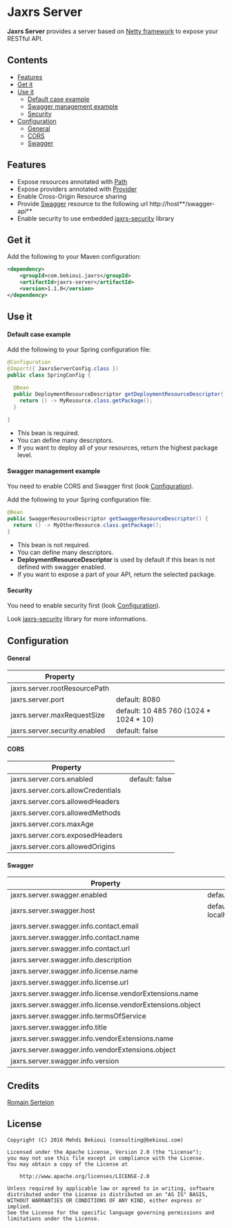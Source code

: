 # Jaxrs Server

**Jaxrs Server** provides a server based on [Netty framework](http://netty.io/) to expose your RESTful API.

## Contents

- [Features](#features)
- [Get it](#get-it)
- [Use it](#use-it)
	- [Default case example](#default-case-example)
	- [Swagger management example](#swagger-management-example)
	- [Security](#security)
- [Configuration](#configuration)
	- [General](#general)
	- [CORS](#cors)
	- [Swagger](#swagger)

## Features

* Expose resources annotated with [Path](https://docs.oracle.com/javaee/7/api/javax/ws/rs/Path.html)
* Expose providers annotated with [Provider](https://docs.oracle.com/javaee/7/api/javax/ws/rs/ext/Provider.html)
* Enable Cross-Origin Resource sharing
* Provide [Swagger](http://swagger.io/) resource to the following url http://host**/swagger-api**
* Enable security to use embedded [jaxrs-security](https://github.com/MehdiBekioui/jaxrs-security) library

## Get it

Add the following to your Maven configuration:

```xml
<dependency>
	<groupId>com.bekioui.jaxrs</groupId>
	<artifactId>jaxrs-server</artifactId>
	<version>1.1.0</version>
</dependency>
```

## Use it

#### Default case example

Add the following to your Spring configuration file:

```java
@Configuration
@Import({ JaxrsServerConfig.class })
public class SpringConfig {

  @Bean
  public DeploymentResourceDescriptor getDeploymentResourceDescriptor() {
    return () -> MyResource.class.getPackage();
  }
  
}
```

* This bean is required.
* You can define many descriptors.
* If you want to deploy all of your resources, return the highest package level.

#### Swagger management example

You need to enable CORS and Swagger first (look [Configuration](#configuration)).

Add the following to your Spring configuration file:

```java
@Bean
public SwaggerResourceDescriptor getSwaggerResourceDescriptor() {
  return () -> MyOtherResource.class.getPackage();
}
```

* This bean is not required.
* You can define many descriptors.
* **DeploymentResourceDescriptor** is used by default if this bean is not defined with swagger enabled.
* If you want to expose a part of your API, return the selected package.

#### Security

You need to enable security first (look [Configuration](#configuration)).

Look [jaxrs-security](https://github.com/MehdiBekioui/jaxrs-security) library for more informations.

## Configuration

#### General

| Property                          					       |          								 |
|--------------------------------------------------------------|-----------------------------------------|
| jaxrs.server.rootResourcePath     						   |										 |
| jaxrs.server.port                 						   | default: 8080                           |
| jaxrs.server.maxRequestSize      						       | default: 10 485 760 (1024 * 1024 * 10)  |
| jaxrs.server.security.enabled          					   | default: false                          |

#### CORS

| Property                          					       |          								 |
|--------------------------------------------------------------|-----------------------------------------|
| jaxrs.server.cors.enabled          					       | default: false                          |
| jaxrs.server.cors.allowCredentials						   | 				                         |
| jaxrs.server.cors.allowedHeaders  						   |										 |
| jaxrs.server.cors.allowedMethods  	   					   |										 |
| jaxrs.server.cors.maxAge         						       |										 |
| jaxrs.server.cors.exposedHeaders 						       |										 |
| jaxrs.server.cors.allowedOrigins   					       | 										 |

#### Swagger

| Property                          					       |          								 |
|--------------------------------------------------------------|-----------------------------------------|
| jaxrs.server.swagger.enabled          					   | default: false                          |
| jaxrs.server.swagger.host								       | default: localhost:8080				 |
| jaxrs.server.swagger.info.contact.email 				       |										 |
| jaxrs.server.swagger.info.contact.name 				       |										 |
| jaxrs.server.swagger.info.contact.url 					   |										 |
| jaxrs.server.swagger.info.description 					   |										 |
| jaxrs.server.swagger.info.license.name 				       |										 |
| jaxrs.server.swagger.info.license.url 					   |										 |
| jaxrs.server.swagger.info.license.vendorExtensions.name      |										 |
| jaxrs.server.swagger.info.license.vendorExtensions.object    |										 |
| jaxrs.server.swagger.info.termsOfService 				       |										 |
| jaxrs.server.swagger.info.title 						       |										 |
| jaxrs.server.swagger.info.vendorExtensions.name 		       |										 |
| jaxrs.server.swagger.info.vendorExtensions.object 		   |										 |
| jaxrs.server.swagger.info.version 						   |										 |

## Credits

[Romain Sertelon](https://github.com/rsertelon)

## License
	
	Copyright (C) 2016 Mehdi Bekioui (consulting@bekioui.com)
	
	Licensed under the Apache License, Version 2.0 (the "License");
	you may not use this file except in compliance with the License.
	You may obtain a copy of the License at
	
		http://www.apache.org/licenses/LICENSE-2.0
	
	Unless required by applicable law or agreed to in writing, software
	distributed under the License is distributed on an "AS IS" BASIS,
	WITHOUT WARRANTIES OR CONDITIONS OF ANY KIND, either express or implied.
	See the License for the specific language governing permissions and
	limitations under the License.	